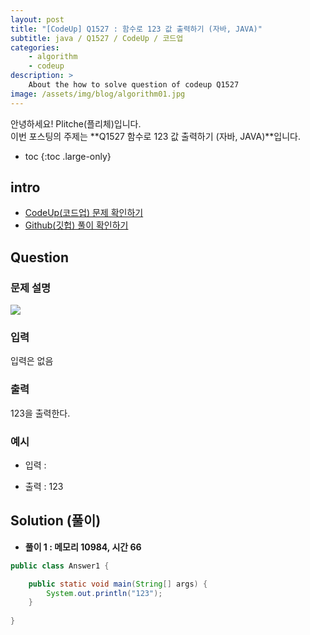 ```yaml
---
layout: post
title: "[CodeUp] Q1527 : 함수로 123 값 출력하기 (자바, JAVA)"
subtitle: java / Q1527 / CodeUp / 코드업
categories:
    - algorithm
    - codeup
description: >
    About the how to solve question of codeup Q1527
image: /assets/img/blog/algorithm01.jpg
---
```


안녕하세요! Plitche(플리체)입니다.  
이번 포스팅의 주제는 **Q1527 함수로 123 값 출력하기 (자바, JAVA)**입니다.

* toc
{:toc .large-only}

## intro
* [CodeUp(코드업) 문제 확인하기](https://codeup.kr/problem.php?id=1527)  
* [Github(깃헙) 풀이 확인하기](https://github.com/plitche/CodeUp_Solution/tree/master/Q1501~Q1600/Q1527)  

## Question
### 문제 설명
![](/assets/post/codeup/Q1501~Q1599/20211119_03/01.JPG)  

### 입력
입력은 없음  

### 출력
123을 출력한다.  

### 예시
* 입력 :  
  
* 출력 : 123  

## Solution (풀이)
* **풀이 1 : 메모리 10984, 시간 66**  

```java
public class Answer1 {

    public static void main(String[] args) {
        System.out.println("123");
    }
    
}
```  